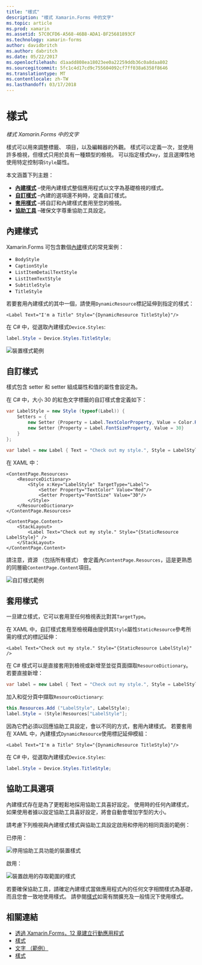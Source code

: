 ```yaml
---
title: "樣式"
description: "樣式 Xamarin.Forms 中的文字"
ms.topic: article
ms.prod: xamarin
ms.assetid: 57C0CFD6-A568-46B8-ADA1-BF25681893CF
ms.technology: xamarin-forms
author: davidbritch
ms.author: dabritch
ms.date: 05/22/2017
ms.openlocfilehash: d1aadd808ea18023ee0a22259ddb36c0a8daa802
ms.sourcegitcommit: 5fc1c4d17cd9c755604092cf7ff038a6358f8646
ms.translationtype: MT
ms.contentlocale: zh-TW
ms.lasthandoff: 03/17/2018
---
```

# <a name="styles"></a>樣式

_樣式 Xamarin.Forms 中的文字_


樣式可以用來調整標籤、 項目，以及編輯器的外觀。 樣式可以定義一次，並使用許多檢視，但樣式只用於具有一種類型的檢視。
可以指定樣式`Key`，並且選擇性地使用特定控制項`Style`屬性。

本文涵蓋下列主題：

- **[內建樣式](#Built-In_Styles)** &ndash;使用內建樣式整個應用程式以文字為基礎檢視的樣式。
- **[自訂樣式](#Custom_Styles)** &ndash;內建的選項還不夠時，定義自訂樣式。
- **[套用樣式](#Applying_Styles)** &ndash;將自訂和內建樣式套用至您的檢視。
- **[協助工具](#Accessibility)** &ndash;確保文字尊重協助工具設定。

<a name="Built-In_Styles" />

## <a name="built-in-styles"></a>內建樣式

Xamarin.Forms 可包含數個[內建](http://developer.xamarin.com/api/type/Xamarin.Forms.Device+Styles/)樣式的常見案例：

- `BodyStyle`
- `CaptionStyle`
- `ListItemDetailTextStyle`
- `ListItemTextStyle`
- `SubtitleStyle`
- `TitleStyle`

若要套用內建樣式的其中一個，請使用`DynamicResource`標記延伸到指定的樣式：

```xaml
<Label Text="I'm a Title" Style="{DynamicResource TitleStyle}"/>
```

在 C# 中，從選取內建樣式`Device.Styles`:

```csharp
label.Style = Device.Styles.TitleStyle;
```

![](styles-images/builtinstyles.png "裝置樣式範例")

<a name="Custom_Styles" />

## <a name="custom-styles"></a>自訂樣式

樣式包含 setter 和 setter 組成屬性和值的屬性會設定為。

在 C# 中，大小 30 的紅色文字標籤的自訂樣式會定義如下：

```csharp
var LabelStyle = new Style (typeof(Label)) {
    Setters = {
        new Setter {Property = Label.TextColorProperty, Value = Color.Red},
        new Setter {Property = Label.FontSizeProperty, Value = 30}
    }
};

var label = new Label { Text = "Check out my style.", Style = LabelStyle };
```

在 XAML 中：

```xaml
<ContentPage.Resources>
    <ResourceDictionary>
        <Style x:Key="LabelStyle" TargetType="Label">
            <Setter Property="TextColor" Value="Red"/>
            <Setter Property="FontSize" Value="30"/>
        </Style>
    </ResourceDictionary>
</ContentPage.Resources>

<ContentPage.Content>
    <StackLayout>
        <Label Text="Check out my style." Style="{StaticResource LabelStyle}" />
    </StackLayout>
</ContentPage.Content>
```

請注意，資源 （包括所有樣式） 會定義內`ContentPage.Resources`，這是更熟悉的同層級`ContentPage.Content`項目。

![](styles-images/customstyle.png "自訂樣式範例")

<a name="Applying_Styles" />

## <a name="applying-styles"></a>套用樣式

一旦建立樣式，它可以套用至任何檢視表比對其`TargetType`。

在 XAML 中，自訂樣式套用至檢視藉由提供其`Style`屬性`StaticResource`參考所需的樣式的標記延伸：

```xaml
<Label Text="Check out my style." Style="{StaticResource LabelStyle}" />
```

在 C# 樣式可以是直接套用到檢視或新增至並從頁面擷取`ResourceDictionary`。 若要直接新增：

```csharp
var label = new Label { Text = "Check out my style.", Style = LabelStyle };
```

加入和從分頁中擷取`ResourceDictionary`:

```csharp
this.Resources.Add ("LabelStyle", LabelStyle);
label.Style = (Style)Resources["LabelStyle"];
```

因為它們必須以回應協助工具設定，會以不同的方式，套用內建樣式。 若要套用在 XAML 中，內建樣式`DynamicResource`使用標記延伸模組：

```xaml
<Label Text="I'm a Title" Style="{DynamicResource TitleStyle}"/>
```

在 C# 中，從選取內建樣式`Device.Styles`:

```csharp
label.Style = Device.Styles.TitleStyle;
```

## <a name="accessibility"></a>協助工具選項

內建樣式存在是為了更輕鬆地採用協助工具喜好設定。 使用時的任何內建樣式，如果使用者據以設定協助工具喜好設定，將會自動會增加字型的大小。

請考慮下列檢視與內建樣式樣式與協助工具設定啟用和停用的相同頁面的範例：

已停用：

![](styles-images/pre-access.png "停用協助工具功能的裝置樣式")

啟用：

![](styles-images/post-access.png "裝置啟用的存取範圍的樣式")

若要確保協助工具，請確定內建樣式當做應用程式內的任何文字相關樣式為基礎，而且您會一致地使用樣式。 請參閱[樣式](~/xamarin-forms/user-interface/styles/index.md)如需有關擴充及一般情況下使用樣式。


## <a name="related-links"></a>相關連結

- [透過 Xamarin.Forms，12 章建立行動應用程式](https://developer.xamarin.com/r/xamarin-forms/book/chapter12.pdf)
- [樣式](~/xamarin-forms/user-interface/styles/index.md)
- [文字 （範例）](https://developer.xamarin.com/samples/xamarin-forms/UserInterface/Text)
- [樣式](https://developer.xamarin.com/api/type/Xamarin.Forms.Style/)
